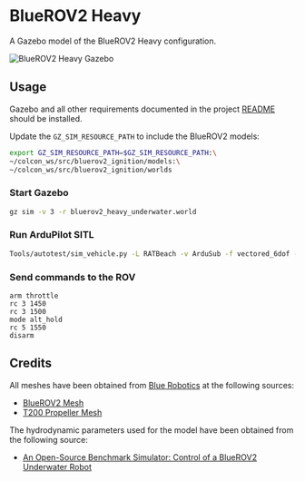 # BlueROV2 Heavy

A Gazebo model of the BlueROV2 Heavy configuration.

![BlueROV2 Heavy Gazebo](/images/bluerov2_heavy.png)

## Usage

Gazebo and all other requirements documented in the project [README](/README.md) should
be installed.

Update the `GZ_SIM_RESOURCE_PATH` to include the BlueROV2 models:

~~~bash
export GZ_SIM_RESOURCE_PATH=$GZ_SIM_RESOURCE_PATH:\
~/colcon_ws/src/bluerov2_ignition/models:\
~/colcon_ws/src/bluerov2_ignition/worlds
~~~

### Start Gazebo

~~~bash
gz sim -v 3 -r bluerov2_heavy_underwater.world
~~~

### Run ArduPilot SITL

~~~bash
Tools/autotest/sim_vehicle.py -L RATBeach -v ArduSub -f vectored_6dof --model=JSON --out=udp:0.0.0.0:14550 --console
~~~

### Send commands to the ROV

~~~
arm throttle
rc 3 1450     
rc 3 1500
mode alt_hold
rc 5 1550
disarm
~~~

## Credits

All meshes have been obtained from [Blue Robotics](https://bluerobotics.com/) at the
following sources:

- [BlueROV2 Mesh](https://grabcad.com/library/bluerov2-1)
- [T200 Propeller Mesh](https://grabcad.com/library/bluerobotics-t200-thruster-1)

The hydrodynamic parameters used for the model have been obtained from the following
source:

- [An Open-Source Benchmark Simulator: Control of a BlueROV2 Underwater Robot](https://github.com/ROV-Simulator/ROV-Simulator)